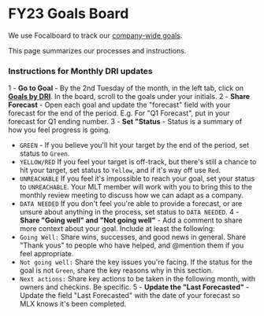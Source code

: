 # FY23 Goals Board 

We use Focalboard to track our [company-wide goals](https://community.mattermost.com/boards/workspace/8qt6sh1dzbybb8365caots67iy/b7qzfu3p11f8u9q6mkkfjer4pjr/vmhddhuuz6tbw3bnbou9gkeq8gw). 

This page summarizes our processes and instructions. 

### Instructions for Monthly DRI updates
1 - **Go to Goal** - By the 2nd Tuesday of the month, in the left tab, click on [**Goals by DRI**](https://community.mattermost.com/boards/workspace/8qt6sh1dzbybb8365caots67iy/b7qzfu3p11f8u9q6mkkfjer4pjr/vbpoc5xwtm3ddfrz8kz11m38s7o). In the board, scroll to the goals under your initials.
2 - **Share Forecast** - Open each goal and update the "forecast" field with your forecast for the end of the period. E.g. For "Q1 Forecast", put in your forecast for Q1 ending number.
3 -  **Set "Status** - Status is a summary of how you feel progress is going.
- `GREEN` - If you believe you'll hit your target by the end of the period, set status to `Green`.
- `YELLOW/RED` If you feel your target is off-track, but there's still a chance to hit your target, set status to `Yellow`, and if it's way off use `Red`.
- `UNREACHABLE` If you feel it's impossible to reach your goal, set your status to `UNREACHABLE`. Your MLT member will work with you to bring this to the monthly review meeting to discuss how we can adapt as a company.
- `DATA NEEDED` If you don't feel you're able to provide a forecast, or are unsure about anything in the process, set status to `DATA NEEDED`.
4 - **Share "Going well" and "Not going well"** - Add a comment to share more context about your goal. Include at least the following:
- `Going Well:` Share wins, successes, and good news in general. Share "Thank yous" to people who have helped, and @mention them if you feel appropriate.
- `Not going well:` Share the key issues you're facing. If the status for the goal is not `Green`, share the key reasons why in this section.
- `Next actions:` Share key actions to be taken in the following month, with owners and checkins. Be specific.
5 - **Update the "Last Forecasted"** - Update the field "Last Forecasted" with the date of your forecast so MLX knows it's been completed.
